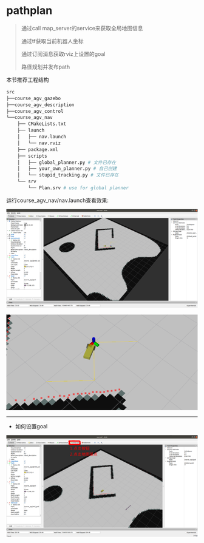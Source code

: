 # pathplan

> 通过call map_server的service来获取全局地图信息
>
> 通过tf获取当前机器人坐标
>
> 通过订阅消息获取rviz上设置的goal
>
> 路径规划并发布path

本节推荐工程结构

```bash
src
├──course_agv_gazebo
├──course_agv_description
├──course_agv_control
└──course_agv_nav
    ├── CMakeLists.txt
    ├── launch
    │   ├── nav.launch
    │   └── nav.rviz
    ├── package.xml
    ├── scripts
    │   ├── global_planner.py # 文件已存在
    │   ├── your_own_planner.py # 自己创建
    │   └── stupid_tracking.py # 文件已存在
    └── srv
        └── Plan.srv # use for global planner
```

运行course_agv_nav/nav.launch查看效果:

![rviz](images/c4_1.png)

![path](images/c4_2.png)

---

* 如何设置goal

![](images/c4_3.png)


